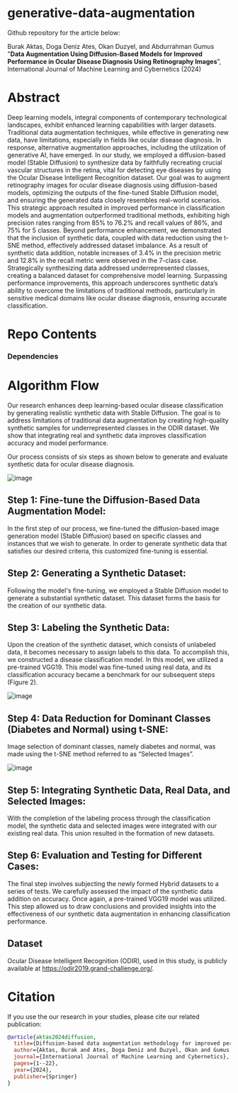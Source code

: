 # generative-data-augmentation

Github repository for the article below: 


Burak Aktas, Doga Deniz Ates, Okan Duzyel, and Abdurrahman Gumus "**Data Augmentation Using Diffusion-Based Models for Improved Performance in Ocular Disease Diagnosis Using Retinography Images**", International Journal of Machine Learning and Cybernetics (2024) 

# Abstract 

Deep learning models, integral components of contemporary technological landscapes, exhibit enhanced learning capabilities with larger datasets. Traditional data augmentation techniques, while effective in generating new data, have limitations, especially in fields like ocular disease diagnosis. In response, alternative augmentation approaches, including the utilization of generative AI, have emerged. In our study, we employed a diffusion-based model (Stable Diffusion) to synthesize data by faithfully recreating crucial vascular structures in the retina, vital for detecting eye diseases by using the Ocular Disease Intelligent Recognition dataset. Our goal was to augment retinography images for ocular disease diagnosis using diffusion-based models, optimizing the outputs of the fine-tuned Stable Diffusion model, and ensuring the generated data closely resembles real-world scenarios. This strategic approach resulted in improved performance in classification models and augmentation outperformed traditional methods, exhibiting high precision rates ranging from 85% to 76.2% and recall values of 86%, and 75% for 5 classes. Beyond performance enhancement, we demonstrated that the inclusion of synthetic data, coupled with data reduction using the t-SNE method, effectively addressed dataset imbalance. As a result of synthetic data addition, notable increases of 3.4% in the precision metric and 12.8% in the recall metric were observed in the 7-class case. Strategically synthesizing data addressed underrepresented classes, creating a balanced dataset for comprehensive model learning. Surpassing performance improvements, this approach underscores synthetic data’s ability to overcome the limitations of traditional methods, particularly in sensitive medical domains like ocular disease diagnosis, ensuring accurate classification. 

# Repo Contents 

### Dependencies 


# Algorithm Flow 

Our research enhances deep learning-based ocular disease classification by generating realistic synthetic data with Stable Diffusion. The goal is to address limitations of traditional data augmentation by creating high-quality synthetic samples for underrepresented classes in the ODIR dataset. We show that integrating real and synthetic data improves classification accuracy and model performance. 

Our process consists of six steps as shown below to generate and evaluate synthetic data for ocular disease diagnosis. 

![image](https://github.com/user-attachments/assets/cfbd6ad7-ee9f-4ee6-bdad-076a60d0234b)

## Step 1: Fine-tune the Diffusion-Based Data Augmentation Model: 
In the first step of our process, we fine-tuned the diffusion-based image generation model (Stable Diffusion) based on specific classes and instances that we wish to generate. In order to generate synthetic data that satisfies our desired criteria, this customized fine-tuning is essential.   

## Step 2: Generating a Synthetic Dataset: 
Following the model's fine-tuning, we employed a Stable Diffusion model to generate a substantial synthetic dataset. This dataset forms the basis for the creation of our synthetic data.  

## Step 3: Labeling the Synthetic Data: 
Upon the creation of the synthetic dataset, which consists of unlabeled data, it becomes necessary to assign labels to this data. To accomplish this, we constructed a disease classification model. In this model, we utilized a pre-trained VGG19. This model was fine-tuned using real data, and its classification accuracy became a benchmark for our subsequent steps (Figure 2).  

![image](https://github.com/user-attachments/assets/53cdd9e9-bdd0-4d23-b47d-3f05259261f1)

## Step 4: Data Reduction for Dominant Classes (Diabetes and Normal) using t-SNE: 
Image selection of dominant classes, namely diabetes and normal, was made using the t-SNE method referred to as “Selected Images”. 

![image](https://github.com/user-attachments/assets/280869e9-489d-4448-a4b1-23f0203ac3bb)

## Step 5: Integrating Synthetic Data, Real Data, and Selected Images: 
With the completion of the labeling process through the classification model, the synthetic data and selected images were integrated with our existing real data. This union resulted in the formation of new datasets. 

## Step 6: Evaluation and Testing for Different Cases: 
The final step involves subjecting the newly formed Hybrid datasets to a series of tests. We carefully assessed the impact of the synthetic data addition on accuracy. Once again, a pre-trained VGG19 model was utilized. This step allowed us to draw conclusions and provided insights into the effectiveness of our synthetic data augmentation in enhancing classification performance.


## Dataset 

Ocular Disease Intelligent Recognition (ODIR), used in this study, is publicly available at https://odir2019.grand-challenge.org/. 






# Citation 

If you use the our research in your studies, please cite our related publication: 

```bibtex
@article{aktas2024diffusion,
  title={Diffusion-based data augmentation methodology for improved performance in ocular disease diagnosis using retinography images},
  author={Aktas, Burak and Ates, Doga Deniz and Duzyel, Okan and Gumus, Abdurrahman},
  journal={International Journal of Machine Learning and Cybernetics},
  pages={1--22},
  year={2024},
  publisher={Springer}
}


